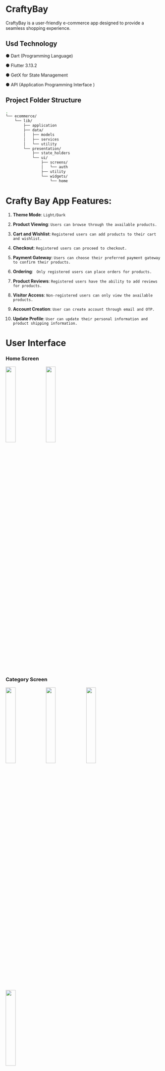 # CraftyBay
CraftyBay is a user-friendly e-commerce app designed to provide a seamless shopping experience. 


## Usd Technology

● Dart (Programming Language)

● Flutter 3.13.2

● GetX for State Management

● API (Application Programming Interface )



## Project Folder Structure

```bash
.
└── ecommerce/
    └── lib/
        ├── application
        ├── data/
        │   ├── models
        │   ├── services
        │   └── utility
        └── presentation/
            ├── state_holders
            └── ui/
                ├── screens/
                │   └── auth
                ├── utility
                └── widgets/
                    └── home
```

# Crafty Bay App Features:

1. **Theme Mode**: ``Light/Dark``

2. **Product Viewing**: ``Users can browse through the available products.``

3. **Cart and Wishlist**: ``Registered users can add products to their cart and wishlist.``

4. **Checkout**: ``Registered users can proceed to checkout.``

5. **Payment Gateway**: ``Users can choose their preferred payment gateway to confirm their products.``

6. **Ordering**: `` Only registered users can place orders for products.``

7. **Product Reviews**: ``Registered users have the ability to add reviews for products.``

8. **Visitor Access**: ``Non-registered users can only view the available products.``

9. **Account Creation**: ``User can create account through email and OTP.``

10. **Update Profile**: ``User can update their personal information and product shipping information.``


# User Interface

### Home Screen
<img src="https://github.com/pd28CSE/ecommerce-flutter/assets/71305747/9c676f75-9053-4e7c-a3b5-01b189f781a7" width="25%" height="25%">
<img src="https://github.com/pd28CSE/ecommerce-flutter/assets/71305747/839d9862-8642-4305-a4ca-d6325bbffeb0" width="25%" height="25%">

### Category Screen
<img src="https://github.com/pd28CSE/ecommerce-flutter/assets/71305747/0bca6aca-818b-4e22-ba43-35d65d7412ac" width="25%" height="25%">
<img src="https://github.com/pd28CSE/ecommerce-flutter/assets/71305747/9721fb37-d295-4f30-8a9e-8d756a03ac9f" width="25%" height="25%">
<img src="https://github.com/pd28CSE/ecommerce-flutter/assets/71305747/4870567f-b7de-4ee5-a529-8978dbd0e263" width="25%" height="25%">
<img src="https://github.com/pd28CSE/ecommerce-flutter/assets/71305747/e8f2ef1c-2c72-4b90-8dcd-d112b16f9f9a" width="25%" height="25%">

### Product Details Screen
<img src="https://github.com/pd28CSE/ecommerce-flutter/assets/71305747/3d3a85a3-9c8a-4d11-90c6-467abfac2fd5" width="25%" height="25%">
<img src="https://github.com/pd28CSE/ecommerce-flutter/assets/71305747/9711e6c2-dbb7-4d2f-959c-be4a8c17630e" width="25%" height="25%">

### Product Review List Screen
<img src="https://github.com/pd28CSE/ecommerce-flutter/assets/71305747/a0a188c3-0493-4991-b392-e1242bfe9a0b" width="25%" height="25%">
<img src="https://github.com/pd28CSE/ecommerce-flutter/assets/71305747/1863b38f-97d9-42e7-8821-68a9a38a0d80" width="25%" height="25%">

### Review Add Screen
<img src="https://github.com/pd28CSE/ecommerce-flutter/assets/71305747/6a472d25-86da-4565-bfb0-4747f20179fa" width="25%" height="25%">

### Product Cart List Screen
<img src="https://github.com/pd28CSE/ecommerce-flutter/assets/71305747/59e0efa2-381b-490a-9372-b55d836c8ee9" width="25%" height="25%">

### Product Wish List Screen
<img src="https://github.com/pd28CSE/ecommerce-flutter/assets/71305747/957f575b-43f3-4324-b877-f2606b852d9b" width="25%" height="25%">
<img src="https://github.com/pd28CSE/ecommerce-flutter/assets/71305747/be441058-a8b2-45a9-b0f5-8337fb95aec6" width="25%" height="25%">
<img src="https://github.com/pd28CSE/ecommerce-flutter/assets/71305747/c93149c8-4370-4815-b443-c4727a8a7bba" width="25%" height="25%">

### Payment Method List Screen
<img src="https://github.com/pd28CSE/ecommerce-flutter/assets/71305747/80075125-f109-47ed-a058-c7021d02ba10" width="25%" height="25%">

### Payment Screen
<img src="https://github.com/pd28CSE/ecommerce-flutter/assets/71305747/c16f8b16-60c6-458f-b8a6-eed6e24ddfa0" width="25%" height="25%">

### Payment Confirmation Screen
<img src="https://github.com/pd28CSE/ecommerce-flutter/assets/71305747/febb56b3-e6cb-49b6-9380-d86482480923" width="25%" height="25%">

### Dark Theme View
<img src="https://github.com/pd28CSE/ecommerce-flutter/assets/71305747/d2d6929a-049e-441e-b20c-f491683862ba" width="25%" height="25%">
<img src="https://github.com/pd28CSE/ecommerce-flutter/assets/71305747/cd481979-5f3a-4c9b-b2d5-827cc9694349" width="25%" height="25%">

### Account Create and OTP Verification Screen
<img src="https://github.com/pd28CSE/ecommerce-flutter/assets/71305747/33a983ba-05e0-4567-bfc0-ca827bc31c52" width="25%" height="25%">
<img src="https://github.com/pd28CSE/ecommerce-flutter/assets/71305747/4a48b3e5-7a10-400f-ac08-f59e25b6e929" width="25%" height="25%">
<img src="https://github.com/pd28CSE/ecommerce-flutter/assets/71305747/86819f15-a405-408f-9e47-6f4fd92b600a" width="25%" height="25%">

### Complete Profile Screen
<img src="https://github.com/pd28CSE/ecommerce-flutter/assets/71305747/8b5790cc-6321-437e-a5d9-b6b14058ffba" width="25%" height="25%">
<img src="https://github.com/pd28CSE/ecommerce-flutter/assets/71305747/dae89aff-6143-452e-ace5-b3b204c6c434" width="25%" height="25%">

### Profile Update Screen
<img src="https://github.com/pd28CSE/ecommerce-flutter/assets/71305747/0764a2a1-73b8-4832-ba30-57481bb9873f" width="25%" height="25%">
<img src="https://github.com/pd28CSE/ecommerce-flutter/assets/71305747/485ca377-8ceb-4bbb-92c2-55aeda002632" width="25%" height="25%">


# APK File
Link: [Download APK File](https://drive.google.com/file/d/14n4jp1QjxAcS3XQORzlPvNyRSHoBtCfO/view?usp=sharing)


# Application Demo Video
Link: [App Video](https://drive.google.com/file/d/1bfrMXREZ3rYlsDuvLSGK_s687VyiQBgV/view?usp=sharing)
